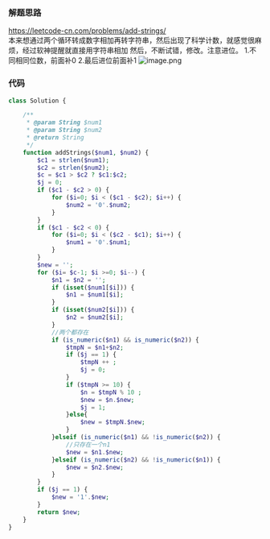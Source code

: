 ### 解题思路
https://leetcode-cn.com/problems/add-strings/  
本来想通过两个循环转成数字相加再转字符串，然后出现了科学计数，就感觉很麻烦，经过软神提醒就直接用字符串相加
然后，不断试错，修改。注意进位。
1.不同相同位数，前面补0
2.最后进位前面补1
![image.png](https://pic.leetcode-cn.com/1891b6705bfb1836de80a663b1d88639879ce6c89c28fa1172b52e61564cb452-image.png)


### 代码

```php
class Solution {

    /**
     * @param String $num1
     * @param String $num2
     * @return String
     */
    function addStrings($num1, $num2) {
        $c1 = strlen($num1);
        $c2 = strlen($num2);
        $c = $c1 > $c2 ? $c1:$c2;
        $j = 0;
        if ($c1 - $c2 > 0) {
            for ($i=0; $i < ($c1 - $c2); $i++) { 
                $num2 = '0'.$num2;
            }
        }
        if ($c1 - $c2 < 0) {
            for ($i=0; $i < ($c2 - $c1); $i++) { 
                $num1 = '0'.$num1;
            }
        }
        $new = '';
        for ($i= $c-1; $i >=0; $i--) { 
            $n1 = $n2 = '';
            if (isset($num1[$i])) {
                $n1 = $num1[$i];
            }
            if (isset($num2[$i])) {
                $n2 = $num2[$i];
            }
            //两个都存在
            if (is_numeric($n1) && is_numeric($n2)) {
                $tmpN = $n1+$n2;
                if ($j == 1) {
                    $tmpN ++ ;
                    $j = 0;
                }
                if ($tmpN >= 10) {
                    $n = $tmpN % 10 ;
                    $new = $n.$new;
                    $j = 1;
                }else{
                    $new = $tmpN.$new;
                }
            }elseif (is_numeric($n1) && !is_numeric($n2)) {
                //只存在一个n1
                $new = $n1.$new;
            }elseif (is_numeric($n2) && !is_numeric($n1)) {
                $new = $n2.$new;
            }
        }
        if ($j == 1) {
            $new = '1'.$new;
        }
        return $new;
    }
}
```